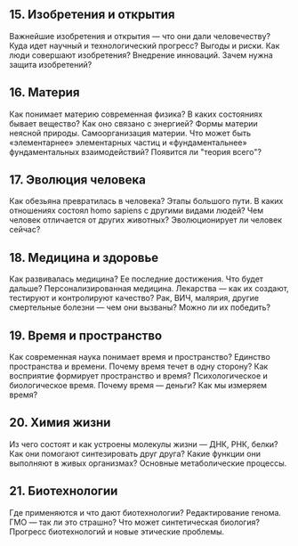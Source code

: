 ## 15. Изобретения и открытия

Важнейшие изобретения и открытия — что они дали человечеству? Куда идет научный
и технологический прогресс? Выгоды и риски. Как люди совершают изобретения?
Внедрение инноваций. Зачем нужна защита изобретений?

## 16. Материя

Как понимает материю современная физика? В каких состояниях бывает вещество?
Как оно связано с энергией? Формы материи неясной природы. Самоорганизация
материи. Что может быть «элементарнее» элементарных частиц и «фундаментальнее»
фундаментальных взаимодействий? Появится ли "теория всего"?

## 17. Эволюция человека

Как обезьяна превратилась в человека? Этапы большого пути. В каких отношениях
состоял homo sapiens с другими видами людей? Чем человек отличается от других
животных? Эволюционирует ли человек сейчас?

## 18. Медицина и здоровье

Как развивалась медицина? Ее последние достижения. Что будет дальше?
Персонализированная медицина. Лекарства — как их создают, тестируют и контролируют
качество? Рак, ВИЧ, малярия, другие смертельные болезни — чем они вызваны?
Можно ли их победить?

## 19. Время и пространство

Как современная наука понимает время и пространство? Единство пространства и
времени. Почему время течет в одну сторону? Как восприятие формирует пространство
и время? Психологическое и биологическое время. Почему время — деньги? Как мы
измеряем время?

## 20. Химия жизни

Из чего состоят и как устроены молекулы жизни — ДНК, РНК, белки? Как они помогают
синтезировать друг друга? Какие функции они выполняют в живых организмах?
Основные метаболические процессы.

## 21. Биотехнологии

Где применяются и что дают биотехнологии? Редактирование генома. ГМО — так ли
это страшно? Что может синтетическая биология? Прогресс биотехнологий и новые
этические проблемы.
